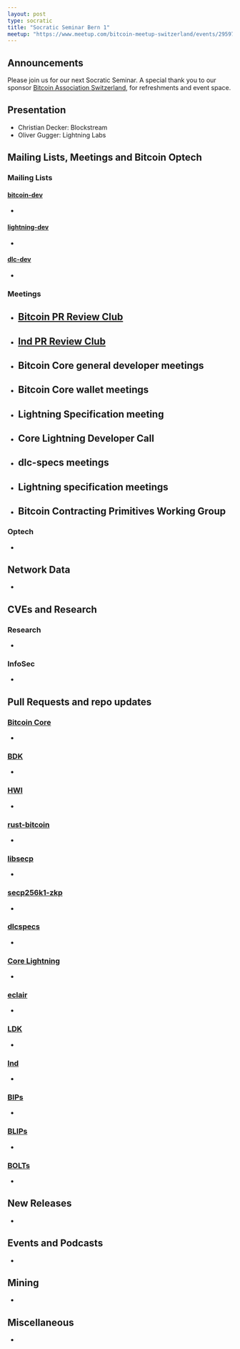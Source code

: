 ```yaml
---
layout: post
type: socratic
title: "Socratic Seminar Bern 1"
meetup: "https://www.meetup.com/bitcoin-meetup-switzerland/events/295976217/"
---
```


## Announcements
Please join us for our next Socratic Seminar. A special thank you to our
sponsor [Bitcoin Association Switzerland](https://www.bitcoinassociation.ch/),
for refreshments and event space.

## Presentation
- Christian Decker: Blockstream
- Oliver Gugger: Lightning Labs

## Mailing Lists, Meetings and Bitcoin Optech
### Mailing Lists
#### [bitcoin-dev](https://lists.linuxfoundation.org/pipermail/bitcoin-dev)
- 

#### [lightning-dev](https://lists.linuxfoundation.org/pipermail/lightning-dev)
-

#### [dlc-dev](https://mailmanlists.org/pipermail/dlc-dev)
-

### Meetings
- [Bitcoin PR Review Club](https://bitcoincore.reviews)
  - 
- [lnd PR Review Club](https://lnd.reviews/)
  - 
- Bitcoin Core general developer meetings
  - 
- Bitcoin Core wallet meetings
  - 
- Lightning Specification meeting
  - 
- Core Lightning Developer Call
  - 
- dlc-specs meetings
  - 
- Lightning specification meetings
  - 
- Bitcoin Contracting Primitives Working Group
  - 

### Optech
- 

## Network Data
-

## CVEs and Research
### Research
-

### InfoSec
-

## Pull Requests and repo updates
### [Bitcoin Core](https://github.com/bitcoin/bitcoin)
-

### [BDK](https://github.com/bitcoindevkit/bdk)
-

### [HWI](https://github.com/bitcoin-core/HWI)
-

### [rust-bitcoin](https://github.com/rust-bitcoin/rust-bitcoin)
-

### [libsecp](https://github.com/bitcoin-core/secp256k1)
-

### [secp256k1-zkp](https://github.com/ElementsProject/secp256k1-zkp)
-

### [dlcspecs](https://github.com/discreetlogcontracts/dlcspecs)
-

### [Core Lightning](https://github.com/ElementsProject/lightning)
-

### [eclair](https://github.com/ACINQ/eclair/)
-

### [LDK](https://github.com/lightningdevkit/rust-lightning)
-

### [lnd](https://github.com/lightningnetwork/lnd)
-

### [BIPs](https://github.com/bitcoin/bips)
-

### [BLIPs](https://github.com/lightning/blips)
-

### [BOLTs](https://github.com/lightningnetwork/lightning-rfc)
-

## New Releases
-

## Events and Podcasts
-

## Mining
-

## Miscellaneous
-
